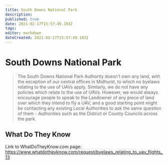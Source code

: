 ```yaml
---
title: South Downs National Park
description: 
published: true
date: 2021-02-17T15:57:49.193Z
tags: 
editor: markdown
dateCreated: 2021-02-17T15:57:49.193Z
---
```


# South Downs National Park
>The South Downs National Park Authority doesn't own any land, with the exception of our central offices in Midhurst, to which no byelaws relating to the use of UAVs apply. Similarly, we do not have any policies which relate to the use of UAVs. 
However, we would always encourage people to speak to the Landowner of any piece of land over which they intend to fly a UAV, and a good starting point might be contacting any existing Local Authorities to ask the same question of them - Authorities such as the District or County Councils across the park.

## What Do They Know

Link to WhatDoTheyKnow.com page: 
https://www.whatdotheyknow.com/request/byelaws_relating_to_uav_flights_13